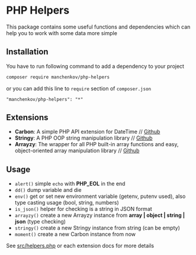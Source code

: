 # PHP Helpers

This package contains some useful functions and dependencies which can help you to work with some data more simple

## Installation

You have to run following command to add a dependency to your project

```bash
composer require manchenkov/php-helpers
```

or you can add this line to `require` section of `composer.json`

```
"manchenkov/php-helpers": "*"
```

## Extensions

- **Carbon**: A simple PHP API extension for DateTime // [Github](https://github.com/briannesbitt/Carbon) 
- **Stringy**: A PHP OOP string manipulation library // [Github](https://github.com/danielstjules/Stringy) 
- **Arrayzy**: The wrapper for all PHP built-in array functions and easy, object-oriented array manipulation library // [Github](https://github.com/bocharsky-bw/Arrayzy) 

## Usage

- `alert()` simple `echo` with **PHP_EOL** in the end
- `dd()` dump variable and die
- `env()` get or set new environment variable (getenv, putenv used), also type casting usage (bool, string, numbers)
- `is_json()` helper for checking is a string in JSON format
- `arrayzy()` create a new Arrayzy instance from **array | object | string | json** (type checking)
- `stringy()` create a new Stringy instance from string (can be empty)  
- `moment()` create a new Carbon instance from now  

See [src/helpers.php](https://github.com/manchenkoff/php-helpers/blob/master/src/helpers.php) or each extension docs for more details
